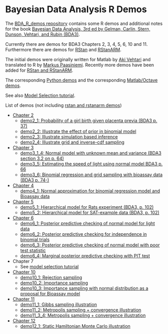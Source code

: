 # Bayesian Data Analysis R Demos

The [BDA_R_demos repository](https://github.com/avehtari/BDA_R_demos) contains some R demos and additional notes for the book [Bayesian Data
Analysis, 3rd ed by Gelman, Carlin, Stern, Dunson, Vehtari, and Rubin (BDA3)](http://www.stat.columbia.edu/~gelman/book/).

Currently there are demos for BDA3 Chapters 2, 3, 4, 5, 6, 10 and 11.
Furthermore there are demos for
[RStan](https://github.com/stan-dev/rstan) and
[RStanARM](https://github.com/stan-dev/rstanarm).

The initial demos were originally written for Matlab by [Aki
Vehtari](http://users.aalto.fi/~ave/) and translated to R by [Markus
Paasiniemi](https://github.com/paasim). Recently more demos have been
added for [RStan and RStanARM](demos_rstan).

The corresponding [Python demos](https://github.com/avehtari/BDA_py_demos)
and the corresponding [Matlab/Octave demos](https://github.com/avehtari/BDA_m_demos).

See also [Model Selection tutorial](https://github.com/avehtari/modelselection_tutorial).

List of demos (not including [rstan and rstanarm demos](demos_rstan))
- [Chapter 2](demos_ch2)
  - [demo2_1: Probability of a girl birth given placenta previa (BDA3 p. 37)](demos_ch2/demo2_1.html)
  - [demo2_2: Illustrate the effect of prior in binomial model](demos_ch2/demo2_2.html)
  - [demo2_3: Illustrate simulation based inference](demos_ch2/demo2_3.html)
  - [demo2_4: Illustrate grid and inverse-cdf sampling](demos_ch2/demo2_4.html)
- [Chapter 3](demos_ch3)
  - [demo3_1_4: Normal model with unknown mean and variance (BDA3 section 3.2 on p. 64)](demos_ch3/demo3_1_4.html)
  - [demo3_5: Estimating the speed of light using normal model BDA3 p. 66](demos_ch3/demo3_5.html)
  - [demo3_6: Binomial regression and grid sampling with bioassay data (BDA3 p. 74-)](demos_ch3/demo3_6.html)
- [Chapter 4](demos_ch4)
  - [demo4_1: Normal approximation for binomial regression model and Bioassay data](demos_ch4/demo4_1.html)
- [Chapter 5](demos_ch5)
  - [demo5_1: Hierarchical model for Rats experiment (BDA3, p. 102)](demos_ch5/demo5_1.html)
  - [demo5_2: Hierarchical model for SAT-example data (BDA3, p. 102)](demos_ch5/demo5_2.html)
- [Chapter 6](demos_ch6)
  - [demo6_1: Posterior predictive checking of normal model for light data](demos_ch6/demo6_1.html)
  - [demo6_2: Posterior predictive checking for independence in binomial trials](demos_ch6/demo6_2.html)
  - [demo6_3: Posterior predictive checking of normal model with poor test statistic](demos_ch6/demo6_3.html)
  - [demo6_4: Marginal posterior predictive checking with PIT test](demos_ch6/demo6_4.html)
- Chapter 7
  - See [model selection tutorial](https://github.com/avehtari/modelselection_tutorial)
- [Chapter 10](demos_ch10)
  - [demo10_1: Rejection sampling](demos_ch10/demo10_1.html)
  - [demo10_2: Importance sampling](demos_ch10/demo10_2.html)
  - [demo10_3: Importance sampling with normal distribution as a proposal for Bioassay model](demos_ch10/demo10_3.html)
- [Chapter 11](demos_ch11)
  - [demo11_1: Gibbs sampling illustration](demos_ch11/demo11_1.html)
  - [demo11_2: Metropolis sampling + convergence illustration](demos_ch11/demo11_2.html)
  - [demo11_3_4: Metropolis sampling + convergence illustration](demos_ch11/demo11_3_4.html)
- [Chapter 12](demos_ch12)
  - [demo12_1: Static Hamiltonian Monte Carlo illustration](demos_ch12/demo12_1.html)

